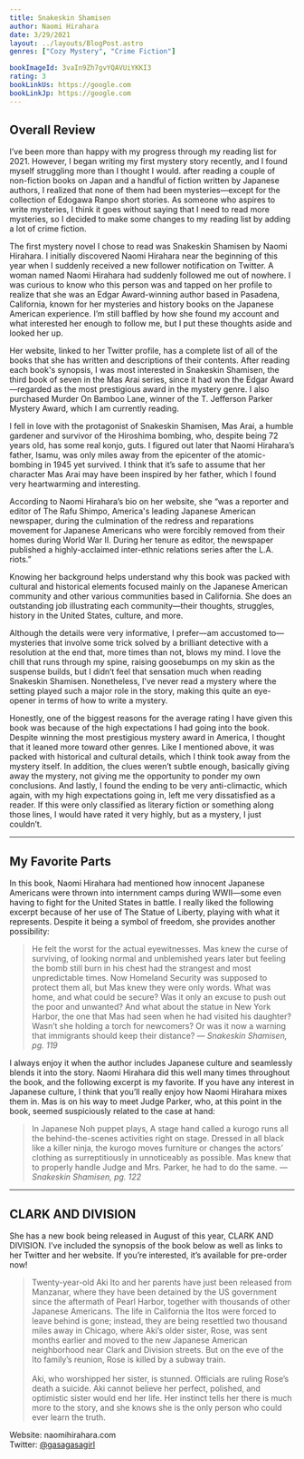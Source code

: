 ```yaml
---
title: Snakeskin Shamisen
author: Naomi Hirahara
date: 3/29/2021
layout: ../layouts/BlogPost.astro
genres: ["Cozy Mystery", "Crime Fiction"]

bookImageId: 3vaIn9Zh7gvYQAVUiYKKI3
rating: 3
bookLinkUs: https://google.com
bookLinkJp: https://google.com
---
```


## Overall Review

I’ve been more than happy with my progress through my reading list for 2021. However, I began writing my first mystery story recently, and I found myself struggling more than I thought I would. after reading a couple of non-fiction books on Japan and a handful of fiction written by Japanese authors, I realized that none of them had been mysteries—except for the collection of Edogawa Ranpo short stories. As someone who aspires to write mysteries, I think it goes without saying that I need to read more mysteries, so I decided to make some changes to my reading list by adding a lot of crime fiction.

The first mystery novel I chose to read was Snakeskin Shamisen by Naomi Hirahara. I initially discovered Naomi Hirahara near the beginning of this year when I suddenly received a new follower notification on Twitter. A woman named Naomi Hirahara had suddenly followed me out of nowhere. I was curious to know who this person was and tapped on her profile to realize that she was an Edgar Award-winning author based in Pasadena, California, known for her mysteries and history books on the Japanese American experience. I’m still baffled by how she found my account and what interested her enough to follow me, but I put these thoughts aside and looked her up.

Her website, linked to her Twitter profile, has a complete list of all of the books that she has written and descriptions of their contents. After reading each book's synopsis, I was most interested in Snakeskin Shamisen, the third book of seven in the Mas Arai series, since it had won the Edgar Award—regarded as the most prestigious award in the mystery genre. I also purchased Murder On Bamboo Lane, winner of the T. Jefferson Parker Mystery Award, which I am currently reading.

I fell in love with the protagonist of Snakeskin Shamisen, Mas Arai, a humble gardener and survivor of the Hiroshima bombing, who, despite being 72 years old, has some real konjo, guts. I figured out later that Naomi Hirahara’s father, Isamu, was only miles away from the epicenter of the atomic-bombing in 1945 yet survived. I think that it’s safe to assume that her character Mas Arai may have been inspired by her father, which I found very heartwarming and interesting.

According to Naomi Hirahara’s bio on her website, she “was a reporter and editor of The Rafu Shimpo, America's leading Japanese American newspaper, during the culmination of the redress and reparations movement for Japanese Americans who were forcibly removed from their homes during World War II. During her tenure as editor, the newspaper published a highly-acclaimed inter-ethnic relations series after the L.A. riots.”

Knowing her background helps understand why this book was packed with cultural and historical elements focused mainly on the Japanese American community and other various communities based in California. She does an outstanding job illustrating each community—their thoughts, struggles, history in the United States, culture, and more.

Although the details were very informative, I prefer—am accustomed to—mysteries that involve some trick solved by a brilliant detective with a resolution at the end that, more times than not, blows my mind. I love the chill that runs through my spine, raising goosebumps on my skin as the suspense builds, but I didn’t feel that sensation much when reading Snakeskin Shamisen. Nonetheless, I’ve never read a mystery where the setting played such a major role in the story, making this quite an eye-opener in terms of how to write a mystery.

Honestly, one of the biggest reasons for the average rating I have given this book was because of the high expectations I had going into the book. Despite winning the most prestigious mystery award in America, I thought that it leaned more toward other genres. Like I mentioned above, it was packed with historical and cultural details, which I think took away from the mystery itself. In addition, the clues weren’t subtle enough, basically giving away the mystery, not giving me the opportunity to ponder my own conclusions. And lastly, I found the ending to be very anti-climactic, which again, with my high expectations going in, left me very dissatisfied as a reader. If this were only classified as literary fiction or something along those lines, I would have rated it very highly, but as a mystery, I just couldn’t.

---

## My Favorite Parts

In this book, Naomi Hirahara had mentioned how innocent Japanese Americans were thrown into internment camps during WWII—some even having to fight for the United States in battle. I really liked the following excerpt because of her use of The Statue of Liberty, playing with what it represents. Despite it being a symbol of freedom, she provides another possibility:

> He felt the worst for the actual eyewitnesses. Mas knew the curse of surviving, of looking normal and unblemished years later but feeling the bomb still burn in his chest had the strangest and most unpredictable times. Now Homeland Security was supposed to protect them all, but Mas knew they were only words. What was home, and what could be secure? Was it only an excuse to push out the poor and unwanted? And what about the statue in New York Harbor, the one that Mas had seen when he had visited his daughter? Wasn’t she holding a torch for newcomers? Or was it now a warning that immigrants should keep their distance?
> <cite> — Snakeskin Shamisen, pg. 119 </cite>

I always enjoy it when the author includes Japanese culture and seamlessly blends it into the story. Naomi Hirahara did this well many times throughout the book, and the following excerpt is my favorite. If you have any interest in Japanese culture, I think that you’ll really enjoy how Naomi Hirahara mixes them in. Mas is on his way to meet Judge Parker, who, at this point in the book, seemed suspiciously related to the case at hand:

> In Japanese Noh puppet plays, A stage hand called a kurogo runs all the behind-the-scenes activities right on stage. Dressed in all black like a killer ninja, the kurogo moves furniture or changes the actors’ clothing as surreptitiously in unnoticeably as possible. Mas knew that to properly handle Judge and Mrs. Parker, he had to do the same.
> <cite> — Snakeskin Shamisen, pg. 122 </cite>

---

## CLARK AND DIVISION

She has a new book being released in August of this year, CLARK AND DIVISION. I’ve included the synopsis of the book below as well as links to her Twitter and her website. If you’re interested, it’s available for pre-order now!

> Twenty-year-old Aki Ito and her parents have just been released from Manzanar, where they have been detained by the US government since the aftermath of Pearl Harbor, together with thousands of other Japanese Americans. The life in California the Itos were forced to leave behind is gone; instead, they are being resettled two thousand miles away in Chicago, where Aki’s older sister, Rose, was sent months earlier and moved to the new Japanese American neighborhood near Clark and Division streets. But on the eve of the Ito family’s reunion, Rose is killed by a subway train.<br><br>
> Aki, who worshipped her sister, is stunned. Officials are ruling Rose’s death a suicide. Aki cannot believe her perfect, polished, and optimistic sister would end her life. Her instinct tells her there is much more to the story, and she knows she is the only person who could ever learn the truth.

Website: naomihirahara.com <br>
Twitter: [@gasagasagirl](https://twitter.com/gasagasagirl)
